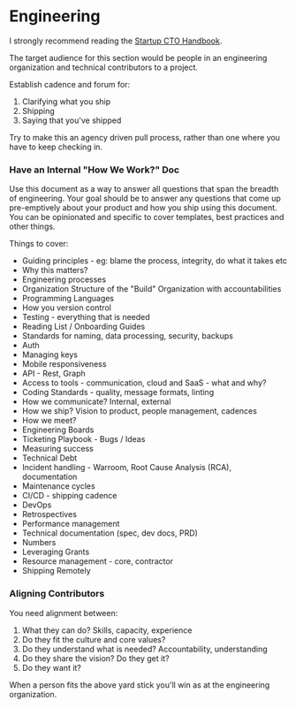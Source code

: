 # Engineering

I strongly recommend reading the [Startup CTO Handbook](https://github.com/ZachGoldberg/Startup-CTO-Handbook).

The target audience for this section would be people in an engineering organization and technical contributors to a project.

Establish cadence and forum for:
1. Clarifying what you ship
2. Shipping
3. Saying that you've shipped

Try to make this an agency driven pull process, rather than one where you have to keep checking in.

### Have an Internal "How We Work?" Doc

Use this document as a way to answer all questions that span the breadth of engineering. Your goal should be to answer any questions that come up pre-emptively about your product and how you ship using this document. You can be opinionated and specific to cover templates, best practices and other things.

Things to cover:

- Guiding principles - eg: blame the process, integrity, do what it takes etc
- Why this matters?
- Engineering processes
- Organization Structure of the "Build" Organization with accountabilities
- Programming Languages
- How you version control
- Testing - everything that is needed
- Reading List / Onboarding Guides
- Standards for naming, data processing, security, backups
- Auth
- Managing keys
- Mobile responsiveness
- API - Rest, Graph
- Access to tools - communication, cloud and SaaS - what and why?
- Coding Standards - quality, message formats, linting
- How we communicate? Internal, external
- How we ship? Vision to product, people management, cadences
- How we meet?
- Engineering Boards
- Ticketing Playbook - Bugs / Ideas
- Measuring success
- Technical Debt
- Incident handling - Warroom, Root Cause Analysis (RCA), documentation
- Maintenance cycles
- CI/CD - shipping cadence
- DevOps
- Retrospectives
- Performance management
- Technical documentation (spec, dev docs, PRD)
- Numbers
- Leveraging Grants
- Resource management - core, contractor
- Shipping Remotely

### Aligning Contributors

You need alignment between:
1. What they can do? Skills, capacity, experience
2. Do they fit the culture and core values?
3. Do they understand what is needed? Accountability, understanding
4. Do they share the vision? Do they get it?
5. Do they want it?

When a person fits the above yard stick you'll win as at the engineering organization.
